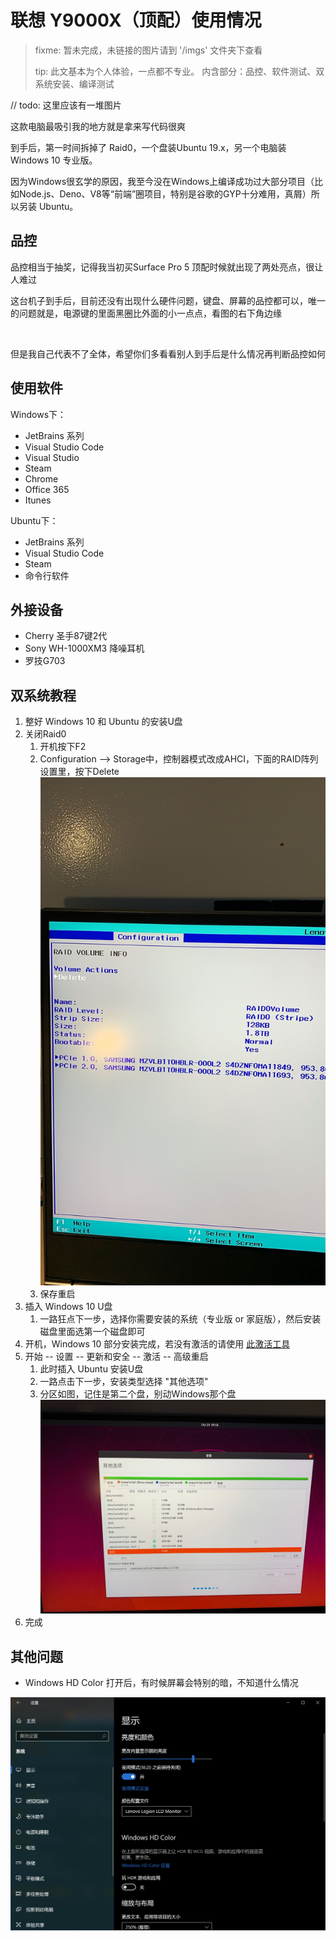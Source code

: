 # 联想 Y9000X（顶配）使用情况

> fixme: 暂未完成，未链接的图片请到 '/imgs' 文件夹下查看
>
> tip: 此文基本为个人体验，一点都不专业。
> 内含部分：品控、软件测试、双系统安装、编译测试

// todo: 这里应该有一堆图片

这款电脑最吸引我的地方就是拿来写代码很爽

到手后，第一时间拆掉了 Raid0，一个盘装Ubuntu 19.x，另一个电脑装 Windows 10 专业版。

因为Windows很玄学的原因，我至今没在Windows上编译成功过大部分项目（比如Node.js、Deno、V8等“前端”圈项目，特别是谷歌的GYP十分难用，真屑）所以另装 Ubuntu。

## 品控

品控相当于抽奖，记得我当初买Surface Pro 5 顶配时候就出现了两处亮点，很让人难过

这台机子到手后，目前还没有出现什么硬件问题，键盘、屏幕的品控都可以，唯一的问题就是，电源键的里面黑圈比外面的小一点点，看图的右下角边缘

![]()

但是我自己代表不了全体，希望你们多看看别人到手后是什么情况再判断品控如何

## 使用软件

Windows下：

- JetBrains 系列
- Visual Studio Code
- Visual Studio
- Steam
- Chrome
- Office 365
- Itunes

Ubuntu下：

- JetBrains 系列
- Visual Studio Code
- Steam
- 命令行软件

## 外接设备

- Cherry 圣手87键2代
- Sony WH-1000XM3 降噪耳机
- 罗技G703

## 双系统教程

1. 整好 Windows 10 和 Ubuntu 的安装U盘
2. 关闭Raid0
   1. 开机按下F2
   2. Configuration --> Storage中，控制器模式改成AHCI，下面的RAID阵列设置里，按下Delete
![raid0](imgs/raid0.jpg)
   3. 保存重启
2. 插入 Windows 10 U盘
   1. 一路狂点下一步，选择你需要安装的系统（专业版 or 家庭版），然后安装磁盘里面选第一个磁盘即可
3. 开机，Windows 10 部分安装完成，若没有激活的请使用 [此激活工具](https://github.com/TGSAN/CMWTAT_Digital_Edition)
4. 开始 -- 设置 -- 更新和安全 -- 激活 -- 高级重启
   1. 此时插入 Ubuntu 安装U盘
   2. 一路点击下一步，安装类型选择 "其他选项"
   3. 分区如图，记住是第二个盘，别动Windows那个盘
![](/imgs/ubuntu_install.jpg)
5. 完成

## 其他问题

- Windows HD Color 打开后，有时候屏幕会特别的暗，不知道什么情况

![settings](/imgs/settings.png)